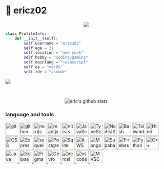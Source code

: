 # 🐯 ericz02

<p align="center">
    <img src="https://readme-typing-svg.herokuapp.com?color=%00008B
&center=true&lines=Hi+there!+Welcometo+my+profile!">
</p>

```py
class ProfileInfo:
    def __init__(self):
        self.username = "ericz02"
        self.age = 21
        self.location = "new york"
        self.hobby = "coding/gaming"
        self.mainlang = "javascript"
        self.os = "macOS"
        self.ide = "vscode"
```
![](https://komarev.com/ghpvc/?username=ericz02)

<br>



<div align="center">

![eric's github stats](https://github-readme-stats.vercel.app/api?username=ericz02&show_icons=true&theme=holi)

</div>


### language and tools
<p align="left">
    <!-- Frontend Icons -->
    <a href="https://git-scm.com/" target="_blank" rel="noreferrer" title="Git"> <img src="https://skillicons.dev/icons?i=git" alt="git" width="40" height="40"> </a>
    <a href="https://github.com/" target="_blank" rel="noreferrer" title="GitHub"> <img src="https://skillicons.dev/icons?i=github" alt="github" width="40" height="40"> </a>
    <a href="https://nextjs.org/" target="_blank" rel="noreferrer" title="NextJS"> <img src="https://skillicons.dev/icons?i=next" alt="nextjs" width="40" height="40"> </a>
    <a href="https://react.dev/" target="_blank" rel="noreferrer" title="ReactJS"> <img src="https://skillicons.dev/icons?i=react" alt="reactjs" width="40" height="40"> </a>
    <a href="https://vitejs.dev/" target="_blank" rel="noreferrer" title="ViteJs"> <img src="https://skillicons.dev/icons?i=vite" alt="ViteJs" width="40" height="40"> </a>
    <a href="https://www.javascript.com/" target="_blank" rel="noreferrer" title="JavaScript"> <img src="https://skillicons.dev/icons?i=js" alt="JavaScript" width="40" height="40"> </a>
    <a href="https://www.typescriptlang.org/" target="_blank" rel="noreferrer" title="TypeScript"> <img src="https://skillicons.dev/icons?i=ts" alt="TypeScript" width="40" height="40"> </a>
    <a href="https://nodejs.org/" target="_blank" rel="noreferrer" title="NodeJS"> <img src="https://skillicons.dev/icons?i=nodejs" alt="NodeJS" width="40" height="40"> </a>
    <a href="https://www.gnu.org/software/bash/" target="_blank" rel="noreferrer" title="Bash"> <img src="https://skillicons.dev/icons?i=bash" alt="Bash" width="40" height="40"> </a>
    <a href="https://tailwindcss.com/" target="_blank" rel="noreferrer" title="Tailwind"> <img src="https://skillicons.dev/icons?i=tailwind" alt="Tailwind" width="40" height="40"> </a>
    <a href="https://www.w3schools.com/html/" target="_blank" rel="noreferrer" title="HTML"> <img src="https://skillicons.dev/icons?i=html" alt="Html" width="40" height="40"> </a>
    <a href="https://www.w3schools.com/css/" target="_blank" rel="noreferrer" title="CSS"> <img src="https://skillicons.dev/icons?i=css" alt="CSS" width="40" height="40"> </a>
    <!-- Backend Icons -->
    <a href="https://expressjs.com/" target="_blank" rel="noreferrer" title="ExpressJS"> <img src="https://skillicons.dev/icons?i=expressjs" alt="ExpressJS" width="40" height="40"> </a>
    <a href="https://sequelize.org/" target="_blank" rel="noreferrer" title="SequelizeJS"> <img src="https://skillicons.dev/icons?i=sequelize" alt="sequelizejs" width="40" height="40"> </a>
    <a href="https://www.postgresql.org/" target="_blank" rel="noreferrer" title="Postgresql"> <img src="https://skillicons.dev/icons?i=postgresql" alt="Postgresql" width="40" height="40"> </a>
    <a href="https://www.sqlite.org/index.html" target="_blank" rel="noreferrer" title="Sqlite"> <img src="https://skillicons.dev/icons?i=sqlite" alt="Sqlite" width="40" height="40"> </a>
    <a href="https://aws.amazon.com/" target="_blank" rel="noreferrer" title="AWS"> <img src="https://skillicons.dev/icons?i=aws" alt="AWS" width="40" height="40"> </a>
    <a href="https://www.mongodb.com/" target="_blank" rel="noreferrer" title="MongoDB"> <img src="https://skillicons.dev/icons?i=mongodb" alt="MongoDB" width="40" height="40"> </a>
    <a href="https://supabase.com/" target="_blank" rel="noreferrer" title="Supabase"> <img src="https://skillicons.dev/icons?i=supabase" alt="Supabase" width="40" height="40"> </a>
    <a href="https://firebase.google.com/" target="_blank" rel="noreferrer" title="Firebase"> <img src="https://skillicons.dev/icons?i=firebase" alt="Firebase" width="40" height="40"> </a>
    <!-- Misc. -->
    <a href="https://www.python.org/" target="_blank" rel="noreferrer" title="Python"> <img src="https://skillicons.dev/icons?i=py" alt="Python" width="40" height="40"> </a>
    <a href="https://cplusplus.com/" target="_blank" rel="noreferrer" title="C++"> <img src="https://skillicons.dev/icons?i=cpp" alt="C++" width="40" height="40"> </a>
    <a href="https://www.java.com/en/" target="_blank" rel="noreferrer" title="Java"> <img src="https://skillicons.dev/icons?i=java" alt="Java" width="40" height="40"> </a>
    <a href="https://www.eclipse.org/" target="_blank" rel="noreferrer" title="Eclipse"> <img src="https://skillicons.dev/icons?i=eclipse" alt="Eclipse" width="40" height="40"> </a>
    <a href="https://www.figma.com/" target="_blank" rel="noreferrer" title="Figma"> <img src="https://skillicons.dev/icons?i=figma" alt="Figma" width="40" height="40"> </a>
    <a href="https://dev.to/" target="_blank" rel="noreferrer" title="Devto"> <img src="https://skillicons.dev/icons?i=devto" alt="Devto" width="40" height="40"> </a>
    <a href="https://vercel.com/" target="_blank" rel="noreferrer" title="Vercel"> <img src="https://skillicons.dev/icons?i=vercel" alt="Vercel" width="40" height="40"> </a>
    <a href="https://code.visualstudio.com/" target="_blank" rel="noreferrer" title="VsCode"> <img src="https://skillicons.dev/icons?i=vscode" alt="vscode" width="40" height="40"> <a>
    <a href="https://visualstudio.microsoft.com/" target="_blank" rel="noreferrer" title="Microsoft Visual Studio Code"> <img src="https://skillicons.dev/icons?i=visualstudio" alt="MVSC" width="40" height="40"> </a>
</p>

<br></br>


